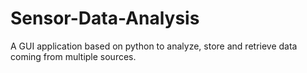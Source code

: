 # Sensor-Data-Analysis
A GUI application based on python to analyze, store and retrieve data coming from multiple sources.

